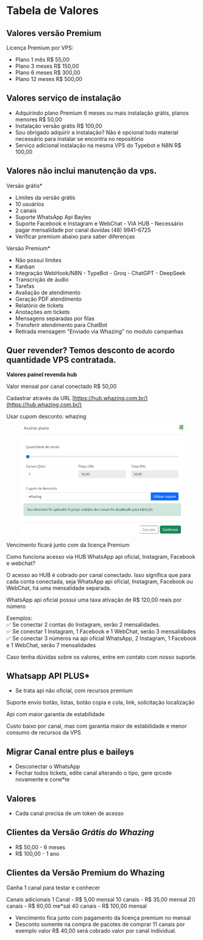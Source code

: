# Tabela de Valores

## Valores versão Premium

Licença Premium por VPS:

* Plano 1 mês R$ 55,00
* Plano 3 meses R$ 150,00
* Plano 6 meses R$ 300,00
* Plano 12 meses R$ 500,00

## Valores serviço de instalação

* Adquirindo plano Premium 6 meses ou mais instalação grátis, planos menores R$ 50,00
* Instalação versão grátis R$ 100,00
* Sou obrigado adquirir a instalação? Não é opcional todo material necessário para instalar se encontra no repositório
* Serviço adicional instalação na mesma VPS do Typebot e N8N R$ 100,00

## Valores não inclui manutenção da vps.

Versão grátis\*

* Limites da versão grátis
* 10 usuários
* 2 canais
* Suporte WhatsApp Api Bayles
* Suporte Facebook e Instagram e WebChat - VIA HUB - Necessário pagar mensalidade por canal duvidas (48) 9941-6725
* Verificar premium abaixo para saber diferenças

Versão Premium\*

* Não possui limites
* Kanban
* Integração WebHook/N8N - TypeBot - Groq - ChatGPT - DeepSeek
* Transcrição de áudio
* Tarefas
* Avaliação de atendimento
* Geração PDF atendimento
* Relatório de tickets
* Anotações em tickets
* Mensagens separadas por filas
* Transferir atendimento para ChatBot
* Retirada mensagem "Enviado via Whazing" no modulo campanhas

## Quer revender? Temos desconto de acordo quantidade VPS contratada.



**Valores painel revenda hub**

Valor mensal por canal conectado R$ 50,00

Cadastrar através da URL [https://hub.whazing.com.br/](https://hub.whazing.com.br/)

Usar cupom desconto: whazing

<figure><img src=".gitbook/assets/image (11).png" alt=""><figcaption></figcaption></figure>

Vencimento ficará junto com da licença Premium

Como funciona acesso via HUB WhatsApp api oficial, Instagram, Facebook e webchat?

O acesso ao HUB é cobrado por canal conectado. Isso significa que para cada conta conectada, seja WhatsApp api oficial, Instagram, Facebook ou WebChat, há uma mensalidade separada.

WhatsApp api oficial possui uma taxa ativação de R$ 120,00 reais por número

Exemplos:\
✅ Se conectar 2 contas do Instagram, serão 2 mensalidades.\
✅ Se conectar 1 Instagram, 1 Facebook e 1 WebChat, serão 3 mensalidades\
✅ Se conectar 3 números na api oficial WhatsApp, 2 Instagram, 1 Facebook e 1 WebChat, serão 7 mensalidades

Caso tenha dúvidas sobre os valores, entre em contato com nosso suporte.

## Whatsapp API PLUS\*

* Se trata api não oficial, com recursos premium

Suporte envio botão, listas, botão copia e cola, link, solicitação localização

Api com maior garantia de estabilidade

Custo baixo por canal, mas com garantia maior de estabilidade e menor consumo de recursos da VPS

## Migrar Canal entre plus e baileys

* Desconectar o WhatsApp
* Fechar todos tickets, edite canal alterando o tipo, gere qrcode novamente e cone\*te

## Valores

* Cada canal precisa de um token de acesso

## Clientes da Versão _Grátis do Whazing_

* R$ 50,00 - 6 meses
* R$ 100,00 - 1 ano

## Clientes da Versão Premium do Whazing

Ganha 1 canal para testar e conhecer

Canais adicionais 1 Canal - R$ 5,00 mensal 10 canais - R$ 35,00 mensal 20 canais - R$ 60,00 me\*sal 40 canais - R$ 100,00 mensal

* Vencimento fica junto com pagamento da licença premium no mensal
* Desconto somente na compra de pacotes de comprar 11 canais por exemplo valor R$ 40,00 será cobrado valor por canal individual.

